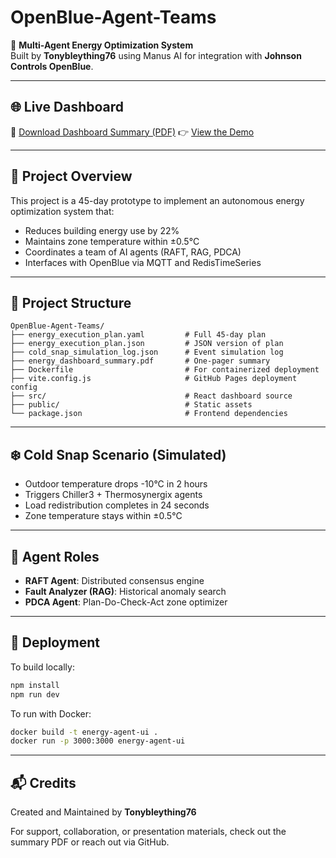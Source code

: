 # OpenBlue-Agent-Teams

🚀 **Multi-Agent Energy Optimization System**  
Built by **Tonybleything76** using Manus AI for integration with **Johnson Controls OpenBlue**.

---

## 🌐 Live Dashboard
📄 [Download Dashboard Summary (PDF)](OpenBlue_Dashboard_Summary.pdf)
👉 [View the Demo](https://tonybleything76.github.io/OpenBlue-Agent-Teams/)

---

## 📘 Project Overview
This project is a 45-day prototype to implement an autonomous energy optimization system that:

- Reduces building energy use by 22%
- Maintains zone temperature within ±0.5°C
- Coordinates a team of AI agents (RAFT, RAG, PDCA)
- Interfaces with OpenBlue via MQTT and RedisTimeSeries

---

## 📂 Project Structure

```
OpenBlue-Agent-Teams/
├── energy_execution_plan.yaml         # Full 45-day plan
├── energy_execution_plan.json         # JSON version of plan
├── cold_snap_simulation_log.json      # Event simulation log
├── energy_dashboard_summary.pdf       # One-pager summary
├── Dockerfile                         # For containerized deployment
├── vite.config.js                     # GitHub Pages deployment config
├── src/                               # React dashboard source
├── public/                            # Static assets
└── package.json                       # Frontend dependencies
```

---

## ❄️ Cold Snap Scenario (Simulated)
- Outdoor temperature drops -10°C in 2 hours
- Triggers Chiller3 + Thermosynergix agents
- Load redistribution completes in 24 seconds
- Zone temperature stays within ±0.5°C

---

## 🧠 Agent Roles
- **RAFT Agent**: Distributed consensus engine
- **Fault Analyzer (RAG)**: Historical anomaly search
- **PDCA Agent**: Plan-Do-Check-Act zone optimizer

---

## 🐳 Deployment
To build locally:
```bash
npm install
npm run dev
```
To run with Docker:
```bash
docker build -t energy-agent-ui .
docker run -p 3000:3000 energy-agent-ui
```

---

## 📬 Credits
Created and Maintained by **Tonybleything76**

For support, collaboration, or presentation materials, check out the summary PDF or reach out via GitHub.
